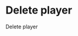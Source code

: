# Delete player

<highlight>Delete player</highlight>

<include from="notes.md" element-id="urlVariable"/>
<include from="notes.md" element-id="session"/>

<api-endpoint openapi-path="./../../data.yaml" endpoint="/players/{$username}" method="DELETE">
	<response type="400">
		<sample src="error.json"/>
	</response>
</api-endpoint>